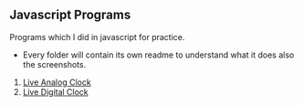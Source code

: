 ## Javascript Programs
Programs which I did in javascript for practice.

- Every folder will contain its own readme to understand what it does also the screenshots. 

1. [Live Analog Clock](https://github.com/iatharva/Javascript_Programs/tree/main/Live%20Analog%20Clock)
2. [Live Digital Clock](https://github.com/iatharva/Javascript_Programs/tree/main/Live%20Digital%20Clock)
